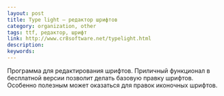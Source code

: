 ```yaml
---
layout: post
title: Type light — редактор шрифтов
category: organization, other
tags: ttf, редактор, шрифт
link: http://www.cr8software.net/typelight.html
description:
keywords:
---
```


<p>Программа для редактирования шрифтов. Приличный функционал в бесплатной версии позволит делать базовую правку шрифтов. Особенно полезным может оказаться для правок иконочных шрифтов.</p>
